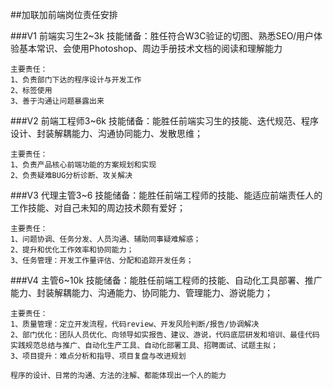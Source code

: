 ##加联加前端岗位责任安排

###V1 前端实习生2~3k
技能储备：胜任符合W3C验证的切图、熟悉SEO/用户体验基本常识、会使用Photoshop、周边手册技术文档的阅读和理解能力

```
主要责任：
1、负责部门下达的程序设计与开发工作
2、标签使用
3、善于沟通让问题暴露出来
```

###V2 前端工程师3~6k
技能储备：能胜任前端实习生的技能、迭代规范、程序设计、封装解耦能力、沟通协同能力、发散思维；

```
主要责任：
1、负责产品核心前端功能的方案规划和实现
2、负责疑难BUG分析诊断、攻关解决
```


###V3 代理主管3~6
技能储备：能胜任前端工程师的技能、能适应前端责任人的工作技能、对自己未知的周边技术颇有爱好；

```
主要责任：
1、问题协调、任务分发、人员沟通、辅助同事疑难解惑；
2、提升和优化工作效率和协同能力；
3、任务管理：开发工作量评估、分配和追踪开发任务；
```

###V4 主管6~10k
技能储备：能胜任前端工程师的技能、自动化工具部署、推广能力、封装解耦能力、沟通能力、协同能力、管理能力、游说能力；

```
主要责任：
1、质量管理：定立开发流程，代码review、开发风险判断/报告/协调解决
2、部门优化：团队人员优化、向领导如实报告、建议、游说，代码底层研发和培训、最佳代码实践规范总结与推广、自动化生产工具、自动化部署工具、招聘面试、试题主拟；
3、项目提升：难点分析和指导、项目复盘与改进规划
```

``程序的设计、日常的沟通、方法的注解、都能体现出一个人的能力``
